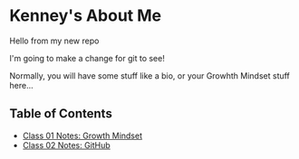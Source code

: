 # Kenney's About Me

Hello from my new repo

I'm going to make a change for git to see!

Normally, you will have some stuff like a bio, or your Growhth Mindset stuff here...

## Table of Contents

- [Class 01 Notes: Growth Mindset](class01.md)
- [Class 02 Notes: GitHub](class02.md)
